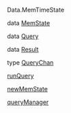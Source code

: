 Data.MemTimeState

data [MemState](Data-MemTimeState.html#t:MemState)

data [Query](Data-MemTimeState.html#t:Query)

data [Result](Data-MemTimeState.html#t:Result)

type [QueryChan](Data-MemTimeState.html#t:QueryChan)

[runQuery](Data-MemTimeState.html#v:runQuery)

[newMemState](Data-MemTimeState.html#v:newMemState)

[queryManager](Data-MemTimeState.html#v:queryManager)
